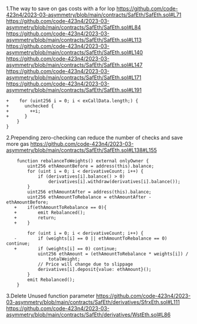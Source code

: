 
1.The way to save on gas costs with a for lop
https://github.com/code-423n4/2023-03-asymmetry/blob/main/contracts/SafEth/SafEth.sol#L71
https://github.com/code-423n4/2023-03-asymmetry/blob/main/contracts/SafEth/SafEth.sol#L84
https://github.com/code-423n4/2023-03-asymmetry/blob/main/contracts/SafEth/SafEth.sol#L113
https://github.com/code-423n4/2023-03-asymmetry/blob/main/contracts/SafEth/SafEth.sol#L140
https://github.com/code-423n4/2023-03-asymmetry/blob/main/contracts/SafEth/SafEth.sol#L147
https://github.com/code-423n4/2023-03-asymmetry/blob/main/contracts/SafEth/SafEth.sol#L171
https://github.com/code-423n4/2023-03-asymmetry/blob/main/contracts/SafEth/SafEth.sol#L191

```solidity
+    for (uint256 i = 0; i < exCallData.length;) {
+      unchecked {
+        ++i;
+      }
    }
}
```

2.Prepending zero-checking can reduce the number of checks and save more gas
https://github.com/code-423n4/2023-03-asymmetry/blob/main/contracts/SafEth/SafEth.sol#L138#L155
```solidity
    function rebalanceToWeights() external onlyOwner {
        uint256 ethAmountBefore = address(this).balance;
        for (uint i = 0; i < derivativeCount; i++) {
            if (derivatives[i].balance() > 0)
                derivatives[i].withdraw(derivatives[i].balance());
        }
        uint256 ethAmountAfter = address(this).balance;
        uint256 ethAmountToRebalance = ethAmountAfter - ethAmountBefore;
   +    if(ethAmountToRebalance == 0){
   +        emit Rebalanced();
   +        return;
   +    }

        for (uint i = 0; i < derivativeCount; i++) {
   -        if (weights[i] == 0 || ethAmountToRebalance == 0) continue;
   +        if (weights[i] == 0) continue;
            uint256 ethAmount = (ethAmountToRebalance * weights[i]) /
                totalWeight;
            // Price will change due to slippage
            derivatives[i].deposit{value: ethAmount}();
        }
        emit Rebalanced();
    }
```

3.Delete Unused function parameter
https://github.com/code-423n4/2023-03-asymmetry/blob/main/contracts/SafEth/derivatives/SfrxEth.sol#L111
https://github.com/code-423n4/2023-03-asymmetry/blob/main/contracts/SafEth/derivatives/WstEth.sol#L86
